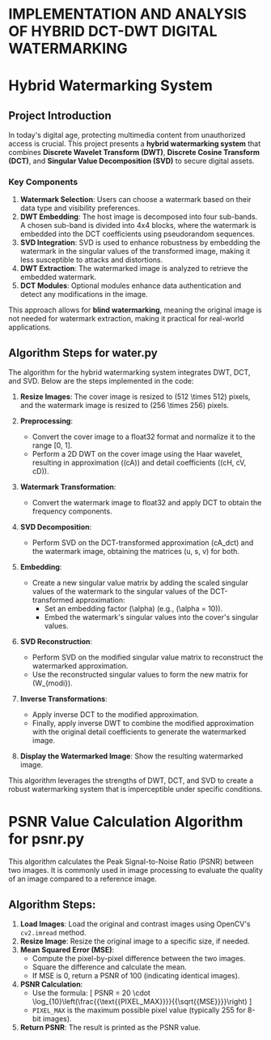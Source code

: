 # IMPLEMENTATION AND ANALYSIS OF HYBRID DCT-DWT DIGITAL WATERMARKING

# Hybrid Watermarking System

## Project Introduction
In today's digital age, protecting multimedia content from unauthorized access is crucial. This project presents a **hybrid watermarking system** that combines **Discrete Wavelet Transform (DWT)**, **Discrete Cosine Transform (DCT)**, and **Singular Value Decomposition (SVD)** to secure digital assets.

### Key Components
1. **Watermark Selection**: Users can choose a watermark based on their data type and visibility preferences.
2. **DWT Embedding**: The host image is decomposed into four sub-bands. A chosen sub-band is divided into 4x4 blocks, where the watermark is embedded into the DCT coefficients using pseudorandom sequences.
3. **SVD Integration**: SVD is used to enhance robustness by embedding the watermark in the singular values of the transformed image, making it less susceptible to attacks and distortions.
4. **DWT Extraction**: The watermarked image is analyzed to retrieve the embedded watermark.
5. **DCT Modules**: Optional modules enhance data authentication and detect any modifications in the image.

This approach allows for **blind watermarking**, meaning the original image is not needed for watermark extraction, making it practical for real-world applications.

## Algorithm Steps for water.py
The algorithm for the hybrid watermarking system integrates DWT, DCT, and SVD. Below are the steps implemented in the code:

1. **Resize Images**: The cover image is resized to \(512 \times 512\) pixels, and the watermark image is resized to \(256 \times 256\) pixels.

2. **Preprocessing**:
   - Convert the cover image to a float32 format and normalize it to the range [0, 1].
   - Perform a 2D DWT on the cover image using the Haar wavelet, resulting in approximation (\(cA\)) and detail coefficients (\(cH, cV, cD\)).

3. **Watermark Transformation**:
   - Convert the watermark image to float32 and apply DCT to obtain the frequency components.

4. **SVD Decomposition**:
   - Perform SVD on the DCT-transformed approximation \(cA_dct\) and the watermark image, obtaining the matrices \(u, s, v\) for both.

5. **Embedding**:
   - Create a new singular value matrix by adding the scaled singular values of the watermark to the singular values of the DCT-transformed approximation:
     - Set an embedding factor \(\alpha\) (e.g., \(\alpha = 10\)).
     - Embed the watermark's singular values into the cover's singular values.

6. **SVD Reconstruction**:
   - Perform SVD on the modified singular value matrix to reconstruct the watermarked approximation.
   - Use the reconstructed singular values to form the new matrix for \(W_{modi}\).

7. **Inverse Transformations**:
   - Apply inverse DCT to the modified approximation.
   - Finally, apply inverse DWT to combine the modified approximation with the original detail coefficients to generate the watermarked image.

8. **Display the Watermarked Image**: Show the resulting watermarked image.

This algorithm leverages the strengths of DWT, DCT, and SVD to create a robust watermarking system that is imperceptible under specific conditions.


# PSNR Value Calculation Algorithm for psnr.py

This algorithm calculates the Peak Signal-to-Noise Ratio (PSNR) between two images. It is commonly used in image processing to evaluate the quality of an image compared to a reference image.

## Algorithm Steps:
1. **Load Images**: Load the original and contrast images using OpenCV's `cv2.imread` method.
2. **Resize Image**: Resize the original image to a specific size, if needed.
3. **Mean Squared Error (MSE)**: 
   - Compute the pixel-by-pixel difference between the two images.
   - Square the difference and calculate the mean.
   - If MSE is 0, return a PSNR of 100 (indicating identical images).
4. **PSNR Calculation**:
   - Use the formula: 
     \[
     PSNR = 20 \cdot \log_{10}\left(\frac{{\text{{PIXEL\_MAX}}}}{{\sqrt{{MSE}}}}\right)
     \]
   - `PIXEL_MAX` is the maximum possible pixel value (typically 255 for 8-bit images).
5. **Return PSNR**: The result is printed as the PSNR value.



